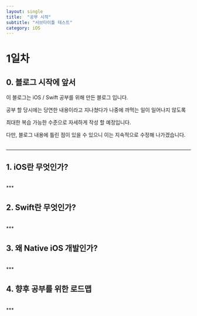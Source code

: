 ```yaml
---
layout: single
title:  "공부 시작"
subtitle: "서브타이틀 테스트"
category: iOS
---
```


# 1일차 <br/>

## 0. 블로그 시작에 앞서

이 블로그는 iOS / Swift 공부를 위해 만든 블로그 입니다. <br/>

공부 할 당시에는 당연한 내용이라고 지나쳤다가 나중에 까먹는 일이 일어나지 않도록 <br/>

최대한 복습 가능한 수준으로 자세하게 작성 할 예정입니다.<br/>

다만, 블로그 내용에 틀린 점이 있을 수 있으니 이는 지속적으로 수정해 나가겠습니다.<br/>
<br/>

***

## 1. iOS란 무엇인가?






<br/>
***

## 2. Swift란 무엇인가?






<br/>
***

## 3. 왜 Native iOS 개발인가?






<br/>
***

## 4. 향후 공부를 위한 로드맵


<br/>
***
